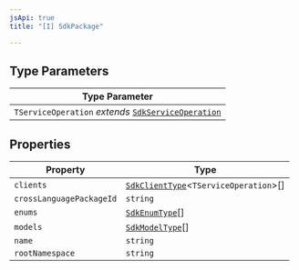 ```yaml
---
jsApi: true
title: "[I] SdkPackage"

---
```

## Type Parameters

| Type Parameter |
| ------ |
| `TServiceOperation` *extends* [`SdkServiceOperation`](../type-aliases/SdkServiceOperation.md) |

## Properties

| Property | Type |
| ------ | ------ |
| `clients` | [`SdkClientType`](SdkClientType.md)<`TServiceOperation`\>[] |
| `crossLanguagePackageId` | `string` |
| `enums` | [`SdkEnumType`](SdkEnumType.md)[] |
| `models` | [`SdkModelType`](SdkModelType.md)[] |
| `name` | `string` |
| `rootNamespace` | `string` |
